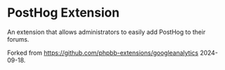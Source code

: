 # PostHog Extension

An extension that allows administrators to easily add PostHog to their forums.

Forked from https://github.com/phpbb-extensions/googleanalytics 2024-09-18.
